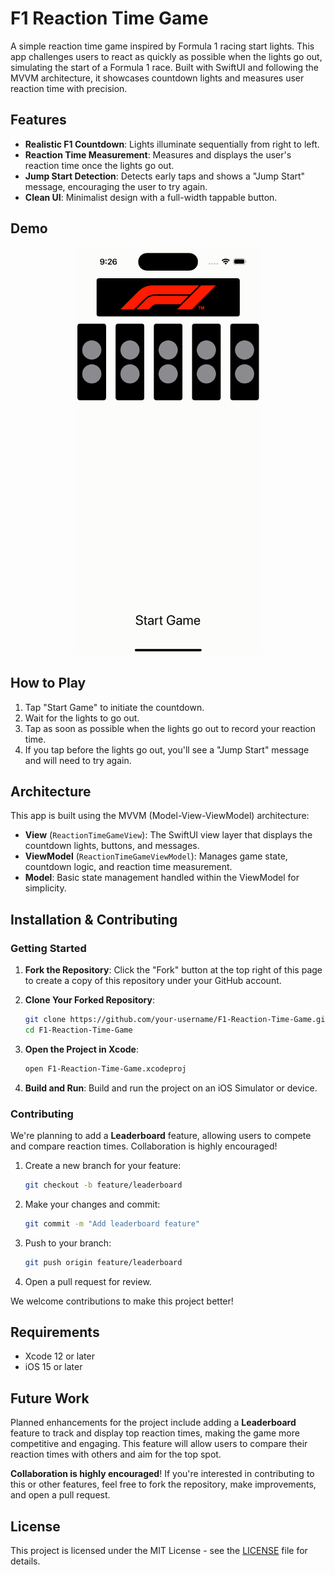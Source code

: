 
# F1 Reaction Time Game

A simple reaction time game inspired by Formula 1 racing start lights. This app challenges users to react as quickly as possible when the lights go out, simulating the start of a Formula 1 race. Built with SwiftUI and following the MVVM architecture, it showcases countdown lights and measures user reaction time with precision.

## Features

- **Realistic F1 Countdown**: Lights illuminate sequentially from right to left.
- **Reaction Time Measurement**: Measures and displays the user's reaction time once the lights go out.
- **Jump Start Detection**: Detects early taps and shows a "Jump Start" message, encouraging the user to try again.
- **Clean UI**: Minimalist design with a full-width tappable button.

## Demo

<p align="center">
  <img src="previews/game-demo.gif" alt="Game Demo" width="300"/>
</p>

## How to Play

1. Tap "Start Game" to initiate the countdown.
2. Wait for the lights to go out.
3. Tap as soon as possible when the lights go out to record your reaction time.
4. If you tap before the lights go out, you'll see a "Jump Start" message and will need to try again.

## Architecture

This app is built using the MVVM (Model-View-ViewModel) architecture:

- **View** (`ReactionTimeGameView`): The SwiftUI view layer that displays the countdown lights, buttons, and messages.
- **ViewModel** (`ReactionTimeGameViewModel`): Manages game state, countdown logic, and reaction time measurement.
- **Model**: Basic state management handled within the ViewModel for simplicity.

## Installation & Contributing

### Getting Started

1. **Fork the Repository**: Click the "Fork" button at the top right of this page to create a copy of this repository under your GitHub account.

2. **Clone Your Forked Repository**:
   ```bash
   git clone https://github.com/your-username/F1-Reaction-Time-Game.git
   cd F1-Reaction-Time-Game
   ```

3. **Open the Project in Xcode**:
   ```bash
   open F1-Reaction-Time-Game.xcodeproj
   ```

4. **Build and Run**: Build and run the project on an iOS Simulator or device.

### Contributing

We're planning to add a **Leaderboard** feature, allowing users to compete and compare reaction times. Collaboration is highly encouraged!

1. Create a new branch for your feature:
   ```bash
   git checkout -b feature/leaderboard
   ```

2. Make your changes and commit:
   ```bash
   git commit -m "Add leaderboard feature"
   ```

3. Push to your branch:
   ```bash
   git push origin feature/leaderboard
   ```

4. Open a pull request for review.

We welcome contributions to make this project better!

## Requirements

- Xcode 12 or later
- iOS 15 or later

## Future Work

Planned enhancements for the project include adding a **Leaderboard** feature to track and display top reaction times, making the game more competitive and engaging. This feature will allow users to compare their reaction times with others and aim for the top spot.

**Collaboration is highly encouraged**! If you're interested in contributing to this or other features, feel free to fork the repository, make improvements, and open a pull request.

## License

This project is licensed under the MIT License - see the [LICENSE](LICENSE) file for details.
